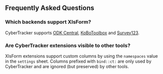 ## Frequently Asked Questions

### Which backends support XlsForm?
CyberTracker supports [ODK Central](https://getodk.org/), [KoBoToolbox](https://kobotoolbox.org) and [Survey123](https://survey123.arcgis.com).

### Are CyberTracker extensions visible to other tools?
XlsForm extensions support custom columns by using the `namespaces` value in the `settings` sheet. Columns prefixed with `bind::ct:` are only used by CyberTracker and are ignored (but preserved) by other tools.
